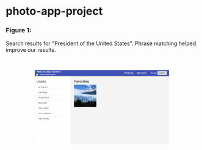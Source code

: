 # photo-app-project

### Figure 1:
Search results for "President of the United States". Phrase matching helped improve our results.

<br>

<p align="center">
  <img src="https://github.com/hansbdejong/photo-app-project/blob/main/photo-app-gifs/add-favorites.gif" 
        width="70%" height="70%">
</p>

<br>
